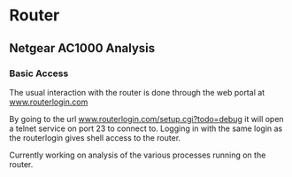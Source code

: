 # Router
## Netgear AC1000 Analysis
### Basic Access
The usual interaction with the router is done through the web portal at www.routerlogin.com

By going to the url www.routerlogin.com/setup.cgi?todo=debug it will open a telnet service on port 23 to connect to. Logging in with the same login as the routerlogin gives shell access to the router.

Currently working on analysis of the various processes running on the router.
